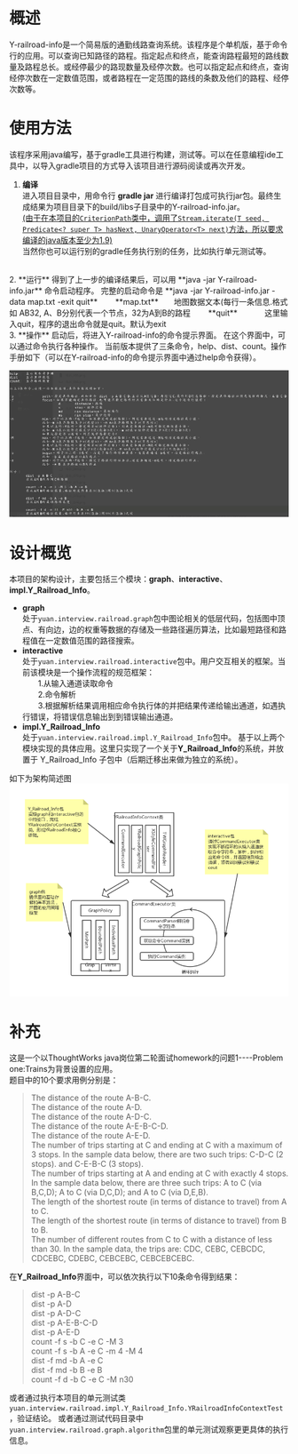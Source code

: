# 概述

Y-railroad-info是一个简易版的通勤线路查询系统。该程序是个单机版，基于命令行的应用。可以查询已知路径的路程。指定起点和终点，能查询路程最短的路线数量及路程总长。或经停最少的路现数量及经停次数。也可以指定起点和终点，查询经停次数在一定数值范围，或者路程在一定范围的路线的条数及他们的路程、经停次数等。

# 使用方法

该程序采用java编写，基于gradle工具进行构建，测试等。可以在任意编程ide工具中，以导入gradle项目的方式导入该项目进行源码阅读或再次开发。

1. **编译**  
进入项目目录中，用命令行 **gradle jar** 进行编译打包成可执行jar包。最终生成结果为项目目录下的build/libs子目录中的Y-railroad-info.jar。  
<u>(由于在本项目的`CriterionPath`类中，调用了`Stream.iterate(T seed, Predicate<? super T> hasNext, UnaryOperator<T> next)`方法，所以要求编译的java版本至少为1.9)</u>  
当然你也可以运行别的gradle任务执行别的任务，比如执行单元测试等。  
<br />
2. **运行**  
得到了上一步的编译结果后，可以用 **java -jar Y-railroad-info.jar** 命令启动程序。  
完整的启动命令是 **java -jar Y-railroad-info.jar -data map.txt -exit quit**  
&emsp;&emsp;**map.txt**&emsp;&emsp;地图数据文本(每行一条信息.格式如 AB32, A、B分别代表一个节点，32为A到B的路程  
&emsp;&emsp;**quit**&emsp;&emsp;&emsp;&ensp;这里输入quit，程序的退出命令就是quit。默认为exit  
<br />
3. **操作**  
启动后，将进入Y-railroad-info的命令提示界面。  
在这个界面中，可以通过命令执行各种操作。  
当前版本提供了三条命令，help、dist、count。操作手册如下（可以在Y-railroad-info的命令提示界面中通过help命令获得）。  

![](命令手册.png)

# 设计概览

本项目的架构设计，主要包括三个模块：**graph**、**interactive**、**impl.Y_Railroad_Info**。  
+ **graph**  
处于`yuan.interview.railroad.graph`包中图论相关的低层代码，包括图中顶点、有向边，边的权重等数据的存储及一些路径遍历算法，比如最短路径和路程值在一定数值范围的路径搜索。  
+ **interactive**  
处于`yuan.interview.railroad.interactive`包中。用户交互相关的框架。当前该模块是一个操作流程的规范框架：  
&emsp;&emsp;1.从输入通道读取命令  
&emsp;&emsp;2.命令解析  
&emsp;&emsp;3.根据解析结果调用相应命令执行体的并把结果传递给输出通道，如遇执行错误，将错误信息输出到到错误输出通道。  
+ **impl.Y_Railroad_Info**  
处于`yuan.interview.railroad.impl.Y_Railroad_Info`包中。
基于以上两个模块实现的具体应用。这里只实现了一个关于**Y_Railroad_Info**的系统，并放置于	Y_Railroad_Info	子包中（后期迁移出来做为独立的系统）。

如下为架构简述图  
![](Y-railroad-info架构.png)

# 补充

这是一个以ThoughtWorks java岗位第二轮面试homework的问题1----Problem one:Trains为背景设置的应用。  
题目中的10个要求用例分别是：
>The distance of the route A-B-C.  
The distance of the route A-D.  
The distance of the route A-D-C.  
The distance of the route A-E-B-C-D.  
The distance of the route A-E-D.  
The number of trips starting at C and ending at C with a maximum of 3 stops.  In the sample data below, there are two such trips: C-D-C (2 stops). and C-E-B-C (3 stops).  
The number of trips starting at A and ending at C with exactly 4 stops.  In the sample data below, there are three such trips: A to C (via B,C,D); A to C (via D,C,D); and A to C (via D,E,B).  
The length of the shortest route (in terms of distance to travel) from A to C.  
The length of the shortest route (in terms of distance to travel) from B to B.  
The number of different routes from C to C with a distance of less than 30.  In the sample data, the trips are: CDC, CEBC, CEBCDC, CDCEBC, CDEBC, CEBCEBC, CEBCEBCEBC.  

在**Y_Railroad_Info**界面中，可以依次执行以下10条命令得到结果：  
>dist -p A-B-C  
dist -p A-D  
dist -p A-D-C  
dist -p A-E-B-C-D  
dist -p A-E-D  
count -f s -b C -e C -M 3  
count -f s -b A -e C -m 4 -M 4  
dist -f md -b A -e C  
dist -f md -b B -e B  
count -f d -b C -e C -M n30  

或者通过执行本项目的单元测试类`yuan.interview.railroad.impl.Y_Railroad_Info.YRailroadInfoContextTest`，验证结论。
或者通过测试代码目录中`yuan.interview.railroad.graph.algorithm`包里的单元测试观察更更具体的执行信息。
